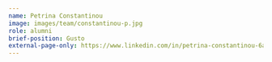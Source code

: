 ```yaml
---
name: Petrina Constantinou
image: images/team/constantinou-p.jpg
role: alumni
brief-position: Gusto
external-page-only: https://www.linkedin.com/in/petrina-constantinou-6aa761206/ 
---
```


